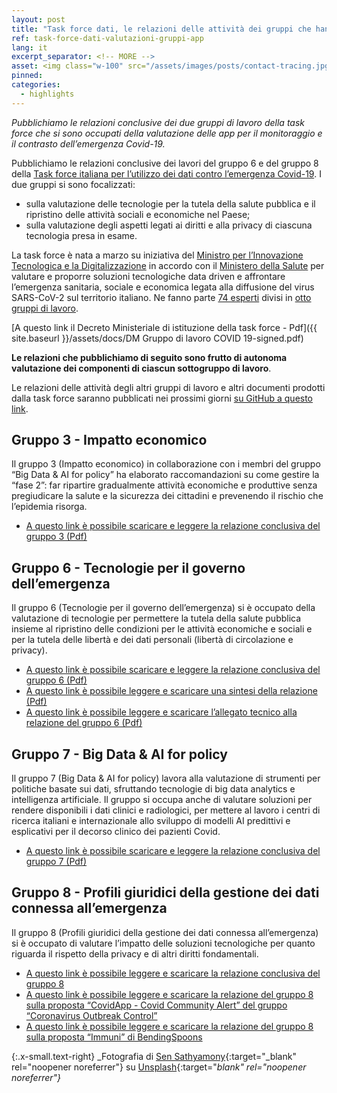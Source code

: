 ```yaml
---
layout: post
title: "Task force dati, le relazioni delle attività dei gruppi che hanno valutato le app"
ref: task-force-dati-valutazioni-gruppi-app
lang: it
excerpt_separator: <!-- MORE -->
asset: <img class="w-100" src="/assets/images/posts/contact-tracing.jpg" alt="Tecnologie di contact tracing tremite app"/>
pinned:
categories:
  - highlights
---
```


_Pubblichiamo le relazioni conclusive dei due gruppi di lavoro della task force che si sono occupati della valutazione delle app per il monitoraggio e il contrasto dell’emergenza Covid-19._

<!-- MORE -->

Pubblichiamo le relazioni conclusive dei lavori del gruppo 6 e del gruppo 8 della [Task force italiana per l’utilizzo dei dati contro l’emergenza Covid-19](https://innovazione.gov.it/nasce-la-task-force-italiana-per-l-utilizzo-dei-dati-contro-l-emergenza-covid-19/). I due gruppi si sono focalizzati:

- sulla valutazione delle tecnologie per la tutela della salute pubblica e il ripristino delle attività sociali e economiche nel Paese;
- sulla valutazione degli aspetti legati ai diritti e alla privacy di ciascuna tecnologia presa in esame. 

La task force è nata a marzo su iniziativa del  [Ministro per l’Innovazione Tecnologica e la Digitalizzazione](https://innovazione.gov.it/) in accordo con il [Ministero della Salute](http://www.salute.gov.it/portale/home.html) per valutare e proporre soluzioni tecnologiche data driven e affrontare l’emergenza sanitaria, sociale e economica legata alla diffusione del virus SARS-CoV-2 sul territorio italiano. Ne fanno parte [74 esperti](https://innovazione.gov.it/DM-task-force/) divisi in [otto gruppi di lavoro](https://innovazione.gov.it/task-force-sui-dati-un-primo-bilancio-delle-attivita-del-gruppo-di-lavoro/).

[A questo link il Decreto Ministeriale di istituzione della task force - Pdf]({{ site.baseurl }}/assets/docs/DM Gruppo di lavoro COVID 19-signed.pdf)

**Le relazioni che pubblichiamo di seguito sono frutto di autonoma valutazione dei componenti di ciascun sottogruppo di lavoro**.

Le relazioni delle attività degli altri gruppi di lavoro e altri documenti prodotti dalla task force saranno pubblicati nei prossimi giorni [su GitHub a questo link](https://github.com/taskforce-covid-19/documents). 

## Gruppo 3 - Impatto economico

Il gruppo 3 (Impatto economico) in collaborazione con i membri del gruppo “Big Data & AI for policy” ha elaborato raccomandazioni su come gestire la “fase 2”: far ripartire gradualmente attività economiche e produttive senza pregiudicare la salute e la sicurezza dei cittadini e prevenendo il rischio che l’epidemia risorga.

- [A questo link è possibile scaricare e leggere la relazione conclusiva del gruppo 3 (Pdf)](https://github.com/taskforce-covid-19/documents/sgdl_6_Tecnologie_Governo_Emergenza/sgdl_3_Impatto_Economico/sgdl3_analisi_come_gestire_la_fase_2.pdf)

## Gruppo 6 - Tecnologie per il governo dell’emergenza

Il gruppo 6 (Tecnologie per il governo dell’emergenza) si è occupato della valutazione di tecnologie per permettere la tutela della salute pubblica insieme al ripristino delle condizioni per le attività economiche e sociali e per la tutela delle libertà e dei dati personali (libertà di circolazione e privacy). 

- [A questo link è possibile scaricare e leggere la relazione conclusiva del gruppo 6 (Pdf)](https://github.com/taskforce-covid-19/documents/blob/master/sgdl_6_Tecnologie_Governo_Emergenza/sgdl_6_Tecnologie_Governo_Emergenza/sgdl6_relazione_contact_tracing.pdf)
- [A questo link è possibile leggere e scaricare una sintesi della relazione (Pdf)](https://github.com/taskforce-covid-19/documents/blob/master/sgdl_6_Tecnologie_Governo_Emergenza/sgdl6_sintesi_relazione_contact_tracing.pdf)
- [A questo link è possibile leggere e scaricare l’allegato tecnico alla relazione del gruppo 6 (Pdf)](https://github.com/taskforce-covid-19/documents/blob/master/sgdl_6_Tecnologie_Governo_Emergenza/sgdl6_allegato_tecnico_relazione_contact_tracing.pdf)

## Gruppo 7 - Big Data & AI for policy

Il gruppo 7 (Big Data & AI for policy)  lavora alla valutazione di strumenti per politiche basate sui dati, sfruttando tecnologie di big data analytics e intelligenza artificiale. Il gruppo si occupa anche di valutare soluzioni per rendere disponibili i dati clinici e radiologici, per mettere al lavoro i centri di ricerca italiani e internazionale allo sviluppo di modelli AI predittivi e esplicativi per il decorso clinico dei pazienti Covid.

- [A questo link è possibile scaricare e leggere la relazione conclusiva del gruppo 7 (Pdf)](https://github.com/taskforce-covid-19/documents/blob/master/sgdl_7_Big_Data_AI_Policies/sgdl7_analisi_stakeholder_e_raccomandazioni.pdf)

## Gruppo 8 - Profili giuridici della gestione dei dati connessa all’emergenza

Il gruppo 8 (Profili giuridici della gestione dei dati connessa all’emergenza) si è occupato di valutare l’impatto delle soluzioni tecnologiche per quanto riguarda il rispetto della privacy e di altri diritti fondamentali.

- [A questo link è possibile leggere e scaricare la relazione conclusiva del gruppo 8](https://github.com/taskforce-covid-19/documents/blob/master/sgdl_8_Profili_Giuridici_Gestione_Dati_Emergenza/sgdl8_relazione_profili_giuridici_contact_tracing.pdf)
- [A questo link è possibile leggere e scaricare la relazione del gruppo 8 sulla proposta “CovidApp - Covid Community Alert” del gruppo “Coronavirus Outbreak Control”](https://github.com/taskforce-covid-19/documents/blob/master/sgdl_8_Profili_Giuridici_Gestione_Dati_Emergenza/sgdl8_relazione_covid_community_alert.pdf)
- [A questo link è possibile leggere e scaricare la relazione del gruppo 8 sulla proposta “Immuni” di BendingSpoons](https://github.com/taskforce-covid-19/documents/blob/master/sgdl_8_Profili_Giuridici_Gestione_Dati_Emergenza/sgdl8_relazione_immuni.pdf)

{:.x-small.text-right}
_Fotografia di [Sen Sathyamony](https://unsplash.com/@sen_sathyamony?utm_source=unsplash&utm_medium=referral&utm_content=creditCopyText){:target="_blank" rel="noopener noreferrer"} su [Unsplash](https://unsplash.com/photos/ozWdCfU47lk){:target="_blank" rel="noopener noreferrer"}_
